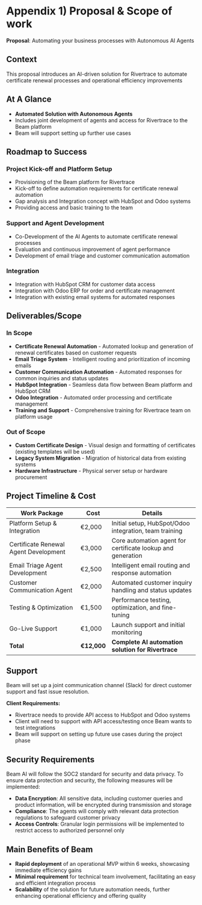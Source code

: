 # Appendix 1) Proposal & Scope of work
**Proposal**: Automating your business processes with Autonomous AI Agents

## Context
This proposal introduces an AI-driven solution for Rivertrace to automate certificate renewal processes and operational efficiency improvements

## At A Glance
- **Automated Solution with Autonomous Agents**
- Includes joint development of agents and access for Rivertrace to the Beam platform
- Beam will support setting up further use cases

## Roadmap to Success

### Project Kick-off and Platform Setup
- Provisioning of the Beam platform for Rivertrace
- Kick-off to define automation requirements for certificate renewal automation
- Gap analysis and Integration concept with HubSpot and Odoo systems
- Providing access and basic training to the team

### Support and Agent Development
- Co-Development of the AI Agents to automate certificate renewal processes
- Evaluation and continuous improvement of agent performance
- Development of email triage and customer communication automation

### Integration
- Integration with HubSpot CRM for customer data access
- Integration with Odoo ERP for order and certificate management
- Integration with existing email systems for automated responses

## Deliverables/Scope

### In Scope
- **Certificate Renewal Automation** - Automated lookup and generation of renewal certificates based on customer requests
- **Email Triage System** - Intelligent routing and prioritization of incoming emails
- **Customer Communication Automation** - Automated responses for common inquiries and status updates
- **HubSpot Integration** - Seamless data flow between Beam platform and HubSpot CRM
- **Odoo Integration** - Automated order processing and certificate management
- **Training and Support** - Comprehensive training for Rivertrace team on platform usage

### Out of Scope
- **Custom Certificate Design** - Visual design and formatting of certificates (existing templates will be used)
- **Legacy System Migration** - Migration of historical data from existing systems
- **Hardware Infrastructure** - Physical server setup or hardware procurement

## Project Timeline & Cost

| Work Package | Cost | Details |
|--------------|------|---------|
| Platform Setup & Integration | €2,000 | Initial setup, HubSpot/Odoo integration, team training |
| Certificate Renewal Agent Development | €3,000 | Core automation agent for certificate lookup and generation |
| Email Triage Agent Development | €2,500 | Intelligent email routing and response automation |
| Customer Communication Agent | €2,000 | Automated customer inquiry handling and status updates |
| Testing & Optimization | €1,500 | Performance testing, optimization, and fine-tuning |
| Go-Live Support | €1,000 | Launch support and initial monitoring |
| **Total** | **€12,000** | **Complete AI automation solution for Rivertrace** |

## Support
Beam will set up a joint communication channel (Slack) for direct customer support and fast issue resolution.

**Client Requirements:**
- Rivertrace needs to provide API access to HubSpot and Odoo systems
- Client will need to support with API access/testing once Beam wants to test integrations
- Beam will support on setting up future use cases during the project phase

## Security Requirements
Beam AI will follow the SOC2 standard for security and data privacy. To ensure data protection and security, the following measures will be implemented:

- **Data Encryption**: All sensitive data, including customer queries and product information, will be encrypted during transmission and storage
- **Compliance**: The agents will comply with relevant data protection regulations to safeguard customer privacy
- **Access Controls**: Granular login permissions will be implemented to restrict access to authorized personnel only

## Main Benefits of Beam
- **Rapid deployment** of an operational MVP within 6 weeks, showcasing immediate efficiency gains
- **Minimal requirement** for technical team involvement, facilitating an easy and efficient integration process
- **Scalability** of the solution for future automation needs, further enhancing operational efficiency and offering quality
